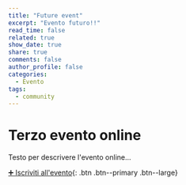 ```yaml
---
title: "Future event"
excerpt: "Evento futuro!!"
read_time: false
related: true
show_date: true
share: true
comments: false
author_profile: false
categories:
  - Evento
tags:
  - community
---
```



# Terzo evento online
Testo per descrivere l'evento online...

[➕ Iscriviti all'evento](#link){: .btn .btn--primary .btn--large}
